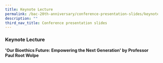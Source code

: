 ```yaml
---
title: Keynote Lecture
permalink: /bac-20th-anniversary/conference-presentation-slides/keynote-lecture/
description: ""
third_nav_title: Conference presentation slides
---
```

### **Keynote Lecture**

**'Our Bioethics Future: Empowering the Next Generation' by Professor Paul Root Wolpe**[](/files/20th%20anniversary%20resources/our%20bioethics%20future%20-%20empowering%20the%20next%20generation%20by%20professor%20paul%20root%20wolpe.pdf)